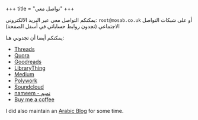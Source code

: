 +++
title = "تواصل معي"
+++

يمكنكم التواصل معي عبر البريد الالكتروني: `root@mosab.co.uk`
أو على شبكات التواصل الاجتماعي (تجدون روابط حساباتي في أسفل الصفحة)

يمكنكم أيضا أن تجدوني هنا:

- [Threads](https://www.threads.net/@mos3abof)
- [Quora](https://quora.com/Mosab-Ahmad)
- [Goodreads](https://www.goodreads.com/user/show/5852646-mosab-ahmad)
- [LibraryThing](https://www.librarything.com/profile/mos3abof)
- [Medium](https://medium.com/@mos3abof)
- [Polywork](https://www.polywork.com/mos3abof)
- [Soundcloud](https://www.soundcloud.com/mos3abof)
- [nameem - نميم](https://nameem.com/mos3abof)
- [Buy me a coffee](buymeacoffee.com/mos3abof)

I did also maintain an [Arabic Blog](https://mos3abof.blogspot.com) for some time.
